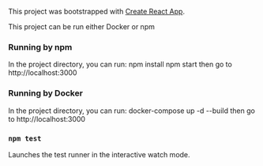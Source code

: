 This project was bootstrapped with [Create React App](https://github.com/facebook/create-react-app).

This project can be run either Docker or npm

### Running by npm

In the project directory, you can run:
npm install
npm start
then go to http://localhost:3000

### Running by Docker

In the project directory, you can run: docker-compose up -d --build
then go to http://localhost:3000
### `npm test`

Launches the test runner in the interactive watch mode.<br />


